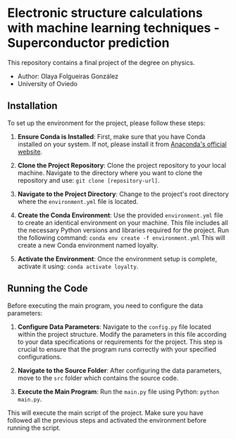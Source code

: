 # Electronic structure calculations with machine learning techniques - Superconductor prediction

This repository contains a final project of the degree on physics. 

- Author: Olaya Folgueiras González
- University of Oviedo

## Installation

To set up the environment for the project, please follow these steps:

1. **Ensure Conda is Installed**: First, make sure that you have Conda installed on your system. If not, please install it from [Anaconda's official website](https://www.anaconda.com/products/distribution).

2. **Clone the Project Repository**: Clone the project repository to your local machine. Navigate to the directory where you want to clone the repository and use: `git clone [repository-url]`.

3. **Navigate to the Project Directory**: Change to the project's root directory where the `environment.yml` file is located.

4. **Create the Conda Environment**: Use the provided `environment.yml` file to create an identical environment on your machine. This file includes all the necessary Python versions and libraries required for the project. Run the following command:
`conda env create -f environment.yml` This will create a new Conda environment named loyalty.

5. **Activate the Environment**: Once the environment setup is complete, activate it using: `conda activate loyalty`.

## Running the Code

Before executing the main program, you need to configure the data parameters:

1. **Configure Data Parameters**: Navigate to the `config.py` file located within the project structure. Modify the parameters in this file according to your data specifications or requirements for the project. This step is crucial to ensure that the program runs correctly with your specified configurations.

2. **Navigate to the Source Folder**: After configuring the data parameters, move to the `src` folder which contains the source code.

3. **Execute the Main Program**: Run the `main.py` file using Python: `python main.py`.

This will execute the main script of the project. Make sure you have followed all the previous steps and activated the environment before running the script.